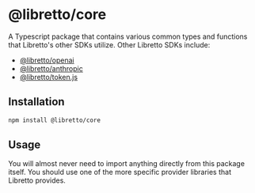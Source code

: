 # @libretto/core

A Typescript package that contains various common types and functions that Libretto's other SDKs utilize. Other Libretto SDKs include:

* [@libretto/openai](https://www.npmjs.com/package/@libretto/openai)
* [@libretto/anthropic](https://www.npmjs.com/package/@libretto/anthropic)
* [@libretto/token.js](https://www.npmjs.com/package/@libretto/token.js)

## Installation

```bash
npm install @libretto/core
```

## Usage

You will almost never need to import anything directly from this package itself. You should use one of the more specific provider libraries that Libretto provides. 